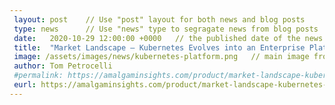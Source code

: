 ```yaml
---		
 layout: post    // Use "post" layout for both news and blog posts		
 type: news      // Use "news" type to segragate news from blog posts		
 date:   2020-10-29 12:00:00 +0000   // the published date of the news article		
 title:  "Market Landscape – Kubernetes Evolves into an Enterprise Platform"     // title of the news article		
 image: /assets/images/news/kubernetes-platform.png   // main image from news article	
 author: Tom Petrocelli
 #permalink: https://amalgaminsights.com/product/market-landscape-kubernetes-evolves-into-an-enterprise-platform/
 eurl: https://amalgaminsights.com/product/market-landscape-kubernetes-evolves-into-an-enterprise-platform/
--- 		
```

 